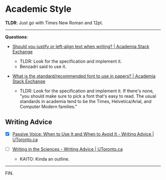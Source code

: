 # Academic Style

**TLDR**:
Just go with Times New Roman and 12pt.

---

**Questions**:

- [Should you justify or left-align text when writing? | Academia Stack Exchange](https://academia.stackexchange.com/q/86735)
    * TLDR: Look for the specification and implement it.
    * Benzadri said to use it.

- [What is the standard/recommended font to use in papers? | Academia Stack Exchange](https://academia.stackexchange.com/q/26889)
    * TLDR: Look for the specification and implement it.
        If there's none, "you should make sure to pick a font that's easy to read.
        The usual standards in academia tend to be the Times, Helvetica/Arial, and Computer Modern families."


## Writing Advice

- [x] [Passive Voice: When to Use It and When to Avoid It - Writing Advice | UToronto.ca](https://advice.writing.utoronto.ca/revising/passive-voice/)

- [ ] [Writing in the Sciences - Writing Advice | UToronto.ca](https://advice.writing.utoronto.ca/types-of-writing/science/)
    * KAITO: Kinda an outline.

---

FIN.
